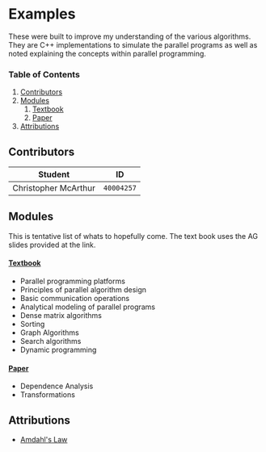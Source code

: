 # Examples
These were built to improve my understanding of the various algorithms. They are C++ implementations to simulate the parallel programs as well as noted explaining the concepts within parallel programming.

### Table of Contents
1. [Contributors](#Contributors)
2. [Modules](#Modules)
   1. [Textbook](#Textbook)
   2. [Paper](#Paper)
3. [Attributions](#Attributions)

## Contributors
**Student** | **ID**
:---: | ---
Christopher McArthur | `40004257`

## Modules
This is tentative list of whats to hopefully come. The text book uses the AG slides provided at the link.

#### [Textbook](http://www-users.cs.umn.edu/~karypis/parbook/)
- Parallel programming platforms
- Principles of parallel algorithm design
- Basic communication operations
- Analytical modeling of parallel programs
- Dense matrix algorithms
- Sorting
- Graph Algorithms
- Search algorithms
- Dynamic programming

#### [Paper](https://engineering.purdue.edu/~eigenman/ECE663/Handouts/bacon-compiling4hpc.pdf)
- Dependence Analysis
- Transformations

## Attributions
- [Amdahl's Law](https://en.wikipedia.org/wiki/Amdahl%27s_law#Parallel_programs)
